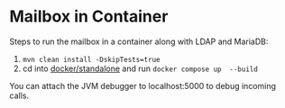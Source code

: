 # Mailbox in Container

Steps to run the mailbox in a container along with LDAP and MariaDB:
1. `mvn clean install -DskipTests=true`
2. cd into [docker/standalone](./) and run `docker compose up 
   --build`

You can attach the JVM debugger to localhost:5000 to debug incoming calls.